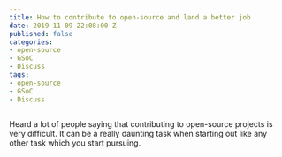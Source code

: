 ```yaml
---
title: How to contribute to open-source and land a better job
date: 2019-11-09 22:08:00 Z
published: false
categories:
- open-source
- GSoC
- Discuss
tags:
- open-source
- GSoC
- Discuss
---
```


Heard a lot of people saying that contributing to open-source projects is very difficult. It can be a really daunting task when starting out like any other task which you start pursuing.

